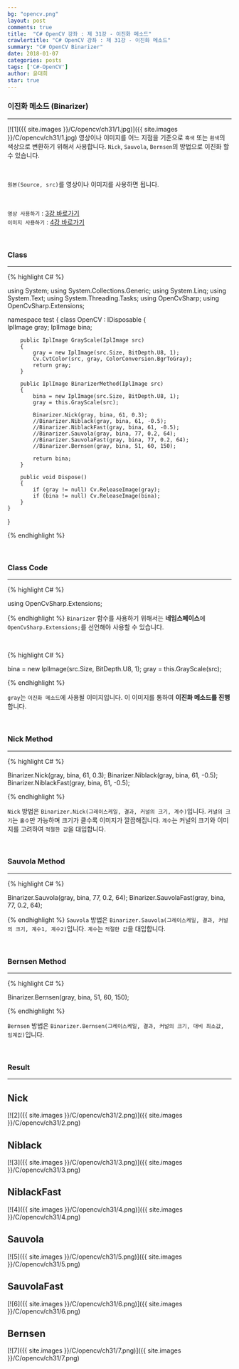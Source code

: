 ```yaml
---
bg: "opencv.png"
layout: post
comments: true
title:  "C# OpenCV 강좌 : 제 31강 - 이진화 메소드"
crawlertitle: "C# OpenCV 강좌 : 제 31강 - 이진화 메소드"
summary: "C# OpenCV Binarizer"
date: 2018-01-07
categories: posts
tags: ['C#-OpenCV']
author: 윤대희
star: true
---
```


### 이진화 메소드 (Binarizer) ###
----------
[![1]({{ site.images }}/C/opencv/ch31/1.jpg)]({{ site.images }}/C/opencv/ch31/1.jpg)
영상이나 이미지를 어느 지점을 기준으로 `흑색` 또는 `흰색`의 색상으로 변환하기 위해서 사용합니다. `Nick`, `Sauvola`, `Bernsen`의 방법으로 이진화 할 수 있습니다.

<br>

`원본(Source, src)`를 영상이나 이미지를 사용하면 됩니다.

<br>

`영상 사용하기` : [3강 바로가기][3강]
<br>
`이미지 사용하기` : [4강 바로가기][4강]

<br>

### Class ###
----------

{% highlight C# %}

using System;
using System.Collections.Generic;
using System.Linq;
using System.Text;
using System.Threading.Tasks;
using OpenCvSharp;
using OpenCvSharp.Extensions;

namespace test
{
    class OpenCV : IDisposable
    {  
        IplImage gray;
        IplImage bina; 
    
        public IplImage GrayScale(IplImage src)
        {
            gray = new IplImage(src.Size, BitDepth.U8, 1);
            Cv.CvtColor(src, gray, ColorConversion.BgrToGray);
            return gray;
        }
                
        public IplImage BinarizerMethod(IplImage src)
        {
            bina = new IplImage(src.Size, BitDepth.U8, 1);
            gray = this.GrayScale(src);

            Binarizer.Nick(gray, bina, 61, 0.3);
            //Binarizer.Niblack(gray, bina, 61, -0.5);
            //Binarizer.NiblackFast(gray, bina, 61, -0.5);
            //Binarizer.Sauvola(gray, bina, 77, 0.2, 64);
            //Binarizer.SauvolaFast(gray, bina, 77, 0.2, 64);
            //Binarizer.Bernsen(gray, bina, 51, 60, 150);
       
            return bina;
        }
                   
        public void Dispose()
        {
            if (gray != null) Cv.ReleaseImage(gray);
            if (bina != null) Cv.ReleaseImage(bina);
        }
    }
}

{% endhighlight %}

<br>

### Class Code ###
----------
{% highlight C# %}

using OpenCvSharp.Extensions;

{% endhighlight %}
`Binarizer` 함수를 사용하기 위해서는 **네임스페이스**에 `OpenCvSharp.Extensions;`를 선언해야 사용할 수 있습니다.

<br>

{% highlight C# %}

bina = new IplImage(src.Size, BitDepth.U8, 1);
gray = this.GrayScale(src);

{% endhighlight %}

`gray`는 `이진화 메소드`에 사용될 이미지입니다. 이 이미지를 통하여 **이진화 메소드를 진행**합니다.

<br>

### Nick Method ###
----------
{% highlight C# %}

Binarizer.Nick(gray, bina, 61, 0.3);
Binarizer.Niblack(gray, bina, 61, -0.5);
Binarizer.NiblackFast(gray, bina, 61, -0.5);

{% endhighlight %}

`Nick` 방법은 `Binarizer.Nick(그레이스케일, 결과, 커널의 크기, 계수)`입니다. `커널의 크기`는 `홀수`만 가능하며 크기가 클수록 이미지가 깔끔해집니다. `계수`는 커널의 크기와 이미지를 고려하여 `적절한 값`을 대입합니다.

<br>

### Sauvola Method ###
----------
{% highlight C# %}

Binarizer.Sauvola(gray, bina, 77, 0.2, 64);
Binarizer.SauvolaFast(gray, bina, 77, 0.2, 64);

{% endhighlight %}
`Sauvola` 방법은 `Binarizer.Sauvola(그레이스케일, 결과, 커널의 크기, 계수1, 계수2)`입니다. `계수`는 `적절한 값`을 대입합니다.

<br>

### Bernsen Method ###
----------
{% highlight C# %}

Binarizer.Bernsen(gray, bina, 51, 60, 150);

{% endhighlight %}

`Bernsen` 방법은 `Binarizer.Bernsen(그레이스케일, 결과, 커널의 크기, 대비 최소값, 임계값)`입니다. 

<br>

### Result ###
----------
## Nick ##
[![2]({{ site.images }}/C/opencv/ch31/2.png)]({{ site.images }}/C/opencv/ch31/2.png)
<br>
## Niblack ##
[![3]({{ site.images }}/C/opencv/ch31/3.png)]({{ site.images }}/C/opencv/ch31/3.png)
<br>
## NiblackFast ##
[![4]({{ site.images }}/C/opencv/ch31/4.png)]({{ site.images }}/C/opencv/ch31/4.png)
<br>
## Sauvola ##
[![5]({{ site.images }}/C/opencv/ch31/5.png)]({{ site.images }}/C/opencv/ch31/5.png)
<br>
## SauvolaFast ##
[![6]({{ site.images }}/C/opencv/ch31/6.png)]({{ site.images }}/C/opencv/ch31/6.png)
<br>
## Bernsen ##
[![7]({{ site.images }}/C/opencv/ch31/7.png)]({{ site.images }}/C/opencv/ch31/7.png)

[3강]: https://076923.github.io/posts/C-opencv-3/
[4강]: https://076923.github.io/posts/C-opencv-4/

